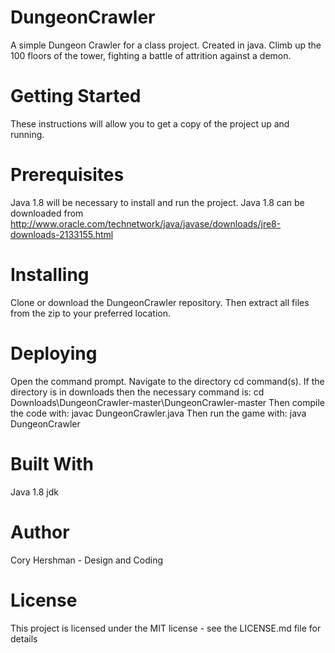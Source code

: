# DungeonCrawler
A simple Dungeon Crawler for a class project. Created in java. Climb up the 100 floors of the tower, fighting a battle of attrition against a demon.
# Getting Started
These instructions will allow you to get a copy of the project up and running.
# Prerequisites
Java 1.8 will be necessary to install and run the project. Java 1.8 can be downloaded from http://www.oracle.com/technetwork/java/javase/downloads/jre8-downloads-2133155.html
# Installing
Clone or download the DungeonCrawler repository. Then extract all files from the zip to your preferred location. 
# Deploying
Open the command prompt. Navigate to the directory cd command(s). If the directory is in downloads then the necessary command is: cd Downloads\DungeonCrawler-master\DungeonCrawler-master
Then compile the code with: javac DungeonCrawler.java
Then run the game with: java DungeonCrawler
# Built With
Java 1.8 jdk
# Author
Cory Hershman - Design and Coding
# License
This project is licensed under the MIT license - see the LICENSE.md file for details
